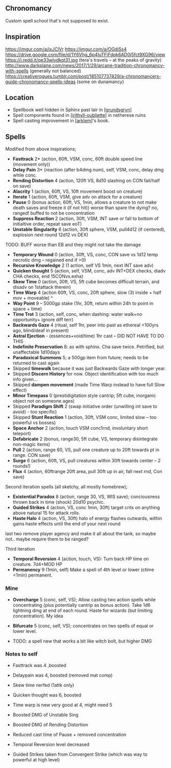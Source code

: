 ## Chronomancy
Custom spell school that's not supposed to exist.

## Inspiration
https://imgur.com/a/ixJClVr
https://imgur.com/a/OGdjSs4
https://drive.google.com/file/d/1Y6Vhg_6p4IuTFiFdpk6AD0j5fct9XG96/view
https://i.redd.it/qe33wlydkqt31.jpg (tera's travels – at the peaks of gravity)
http://www.darkplane.com/news/2017/1/29/arcane-tradition-chronomancy-with-spells (generally not balanced)
https://creativerogues.tumblr.com/post/185107737429/a-chronomancers-guide-chronomancy-spells-ideas (some on dunamancy)

## Location
- Spellbook well hidden in Sphinx past lair in [[grundsgryn]]
- Spell components found in [[irithyll-oubliette]] in netherese ruins
- Spell casting improvement in [[arklem]]'s book.



## Spells
Modified from above inspirations;

- **Fasttrack** 2* (action, 60ft, VSM, conc, 60ft double speed line (movement only))
- **Delay Pain** 3* (reaction (after b4dmg num), self, VSM, conc, delay dmg while conc.
- **Rending Distortion** 4 (action, 120ft VS, 8d10 slashing on CON fail/half on save)
- **Alacrity** 1 (action, 60ft, VS, 10ft movement boost on creature)
- **Iterate** 1 (action, 60ft, VSM, give adv on attack for a creature)
- **Pause** 0 (bonus action, 60ft, VS, 1min, allows a creature to not make death saves and freeze it (if not hit))
worse than spare the dying? no, ranged! buffed to not be concentration
- **Suppress Reaction** 2 (action, 30ft, VSM, INT save or fall to bottom of initialtive order, repeat save eoT)
- **Unstable Singularity** 6 (action, 30ft sphere, VSM, pull4d12 (if centered), explosion next round 12d12 vs DEX)

TODO: BUFF worse than EB and they might not take the damage
- **Temporary Wound** 0 (action, 30ft, VS, conc, CON save vs 1d12 temp necrotic dmg – regained end if >0)
- **Recursive Knowledge** 2 (1 action, self VS 1min, next INT save adv)
- **Quicken thought** 5 (action, self, VSM, conc, adv INT+DEX checks, diadv CHA checks, end 15CONvs.exha)
- **Skew Time** 0 (action, 30ft, VS, 5ft cube becomes difficult terrain, and disadv on 1stattack therein)
- **Time Warp** 4 (action 60ft, VS, conc, 20ft sphere, slow (3) inside + half mov + moveable) ^
- **Way Point** 9 – 5000gp stake (1hr, 30ft, return within 24h to point in space + time)
- **Time Trot** 3 (action, self, conc, when dashing: water walk+no opportunity+ ignore diff terr)
- **Backwards Gaze** 4 (ritual, self 1hr, peer into past as ethereal <100yrs ago, blind/deaf in present)
- **Astral Ejection** - (essences+void/time) 1hr cast – DID NOT HAVE TO DO THIS
- **Indefinite Preservation** 8: as with sphinx. Cha save twice. Petrified, but unaffectable 1d10days
- **Paradoxical Summons** 5; a 500gp item from future; needs to be returned to cast again
- Skipped **timewalk** because it was just Backwards Gaze with longer year.
- Skipped **Discern History** for now. Object identification with too much info given...
- Skipped **dampen movement** (made Time Warp instead to have full Slow effect)
- **Minor Timepass** 0 (prestidigitation style cantrip; 5ft cube, inorganic object not on someone ages)
- Skipped **Paradigm Shift** 2 (swap initiative order (unwilling int save to avoid) - too specific)
- Skipped **Stunt Reaction** 1 (action, 30ft, VSM conc, limited slow – too powerful vs bosses)
- **Space Anchor** 2 (action, touch VSM conc1rnd, involuntary short teleport)
- **Defabricate** 2 (bonus, range30, 5ft cube, VS, temporary disintegrate non-magic items)
- **Pull** 2 (action, range 60, VS, pull one creature up to 20ft towards pt in range. CON save)
- **Surge** 6 (action, 60ft, VS, pull creatures within 30ft towards center – 2 rounds!)
- **Flux** 4 (action, 60ftrange 20ft area, pull 30ft up in air, fall next rnd, Con save)

Second iteration spells (all sketchy, all mostly homebrew);

- **Existential Paradox** 8 (action, range 30, VS, WIS save); conciousness thrown back in time (shock) 20d10 psychic.
- **Guided Strikes** 4 (action, VS, conc 1min, 30ft) target crits on anything above natural 15 for attack rolls.
- **Haste Halo** 4 (action, VS, 30ft) halo of energy flashes outwards, within gains haste effects until the end of your next round

last two remove player agency and make it all about the tank, so maybe not..
maybe require them to be ranged?

Third iteration
- **Temporal Reversion** 4 (action, touch, VS): Turn back HP time on creature. 7d4+MOD HP
- **Permanency** 9 (1min, self) Make a spell of 4th level or lower (ctime <1min) permanent.


### Mine
- **Overcharge** 5 (conc, self, VS); Allow casting two action spells while concentrating (plus potentially cantrip as bonus action). Take 1d6 lightning dmg at end of each round.
Haste for wizards (but limiting concentration). My idea
- **Bifurcate** 5 (conc, self, VS); concentrates on two spells of equal or lower level.

- TODO: a spell new that works a bit like witch bolt, but higher DMG

### Notes to self
- Fasttrack was 4 ,boosted
- Delaypain was 4, boosted (removed mat comp)
- Skew time nerfed (1attk only)
- Quicken thought was 6, boosted
- Time warp is new very good at 4, might need 5
- Boosted DMG of Unstable Sing
- Boosted DMG of Rending Distortion
- Reduced cast time of Pause + removed concentration
- Temporal Reversion level decreased

- Guided Strikes taken from Convergent Strike (which was way to powerful at high level)

[//begin]: # "Autogenerated link references for markdown compatibility"
[grundsgryn]: ../seaofbones/grundsgryn "Grundsgryn"
[irithyll-oubliette]: ../east/irithyll-oubliette "Irithyll Oubliette"
[arklem]: ../npcs/arklem "Arklem Greeth"
[//end]: # "Autogenerated link references"
